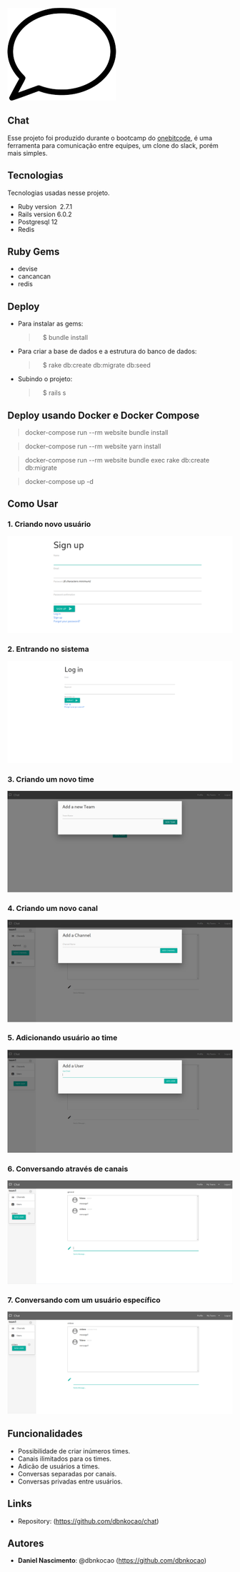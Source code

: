 ![Logo of the project](https://github.com/dbnkocao/chat/blob/master/public/readme_images/logo.png)
## Chat

Esse projeto foi produzido durante o bootcamp do [onebitcode](https://onebitcode.com/), é uma ferramenta para comunicação entre equipes, um clone do slack, porém mais simples.


## Tecnologias

Tecnologias usadas nesse projeto.

* Ruby version  2.7.1
* Rails version 6.0.2
* Postgresql 12
* Redis


## Ruby Gems
* devise
* cancancan
* redis

## Deploy

* Para instalar as gems:
  >    $ bundle install
* Para criar a base de dados e a estrutura do banco de dados:
  >    $ rake db:create db:migrate db:seed
* Subindo o projeto:
  >    $ rails s

## Deploy usando Docker e Docker Compose

  > docker-compose run --rm website bundle install

  > docker-compose run --rm website yarn install

  > docker-compose run --rm website bundle exec rake db:create db:migrate

  > docker-compose up -d

## Como Usar
### 1. Criando novo usuário
![siign up](https://github.com/dbnkocao/chat/blob/master/public/readme_images/signup.png)

### 2. Entrando no sistema
![login](https://github.com/dbnkocao/chat/blob/master/public/readme_images/login.png)


### 3. Criando um novo time
![new team](https://github.com/dbnkocao/chat/blob/master/public/readme_images/new_team.png)

### 4. Criando um novo canal
![new channel](https://github.com/dbnkocao/chat/blob/master/public/readme_images/new_channel.png)

### 5. Adicionando usuário ao time
![adding user](https://github.com/dbnkocao/chat/blob/master/public/readme_images/add_user.png)

### 6. Conversando através de canais
![channel_conversation](https://github.com/dbnkocao/chat/blob/master/public/readme_images/channel_conversation.png)

### 7. Conversando com um usuário específico
![private_coversation](https://github.com/dbnkocao/chat/blob/master/public/readme_images/private_conversation.png)

## Funcionalidades
* Possibilidade de criar inúmeros times.
* Canais ilimitados para os times.
* Adicão de usuários a times.
* Conversas separadas por canais.
* Conversas privadas entre usuários.

## Links
  * Repository: (https://github.com/dbnkocao/chat)

## Autores
* **Daniel Nascimento**: @dbnkocao (https://github.com/dbnkocao)
